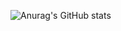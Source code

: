 
![Anurag's GitHub stats](https://github-readme-stats.vercel.app/api?username=sohyuntae&show_icons=true&theme=radical)
